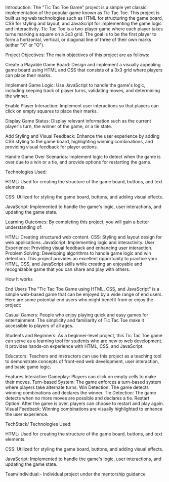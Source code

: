 Introduction:
The "Tic Tac Toe Game" project is a simple yet classic implementation of the popular game known as Tic Tac Toe. This project is built using web technologies such as HTML for structuring the game board, CSS for styling and layout, and JavaScript for implementing the game logic and interactivity. Tic Tac Toe is a two-player game where each player takes turns marking a square on a 3x3 grid. The goal is to be the first player to form a horizontal, vertical, or diagonal line of three of their own marks (either "X" or "O").

Project Objectives:
The main objectives of this project are as follows:

Create a Playable Game Board: Design and implement a visually appealing game board using HTML and CSS that consists of a 3x3 grid where players can place their marks.

Implement Game Logic: Use JavaScript to handle the game's logic, including keeping track of player turns, validating moves, and determining the winner.

Enable Player Interaction: Implement user interactions so that players can click on empty squares to place their marks.

Display Game Status: Display relevant information such as the current player's turn, the winner of the game, or a tie state.

Add Styling and Visual Feedback: Enhance the user experience by adding CSS styling to the game board, highlighting winning combinations, and providing visual feedback for player actions.

Handle Game Over Scenarios: Implement logic to detect when the game is over due to a win or a tie, and provide options for restarting the game.


Technologies Used:

HTML: Used for creating the structure of the game board, buttons, and text elements.

CSS: Utilized for styling the game board, buttons, and adding visual effects.

JavaScript: Implemented to handle the game's logic, user interactions, and updating the game state.


Learning Outcomes:
By completing this project, you will gain a better understanding of:

HTML: Creating structured web content.
CSS: Styling and layout design for web applications.
JavaScript: Implementing logic and interactivity.
User Experience: Providing visual feedback and enhancing user interaction.
Problem Solving: Developing algorithms to handle game logic and win detection.
This project provides an excellent opportunity to practice your HTML, CSS, and JavaScript skills while creating an enjoyable and recognizable game that you can share and play with others.



How It works

End Users
The "Tic Tac Toe Game using HTML, CSS, and JavaScript" is a simple web-based game that can be enjoyed by a wide range of end users. Here are some potential end users who might benefit from or enjoy the project:

Casual Gamers: People who enjoy playing quick and easy games for entertainment. The simplicity and familiarity of Tic Tac Toe make it accessible to players of all ages.

Students and Beginners: As a beginner-level project, this Tic Tac Toe game can serve as a learning tool for students who are new to web development. It provides hands-on experience with HTML, CSS, and JavaScript.

Educators: Teachers and instructors can use this project as a teaching tool to demonstrate concepts of front-end web development, user interaction, and basic game logic.

Features
Interactive Gameplay: Players can click on empty cells to make their moves.
Turn-based System: The game enforces a turn-based system where players take alternate turns.
Win Detection: The game detects winning combinations and declares the winner.
Tie Detection: The game detects when no more moves are possible and declares a tie.
Restart Option: After the game is over, players can choose to restart and play again.
Visual Feedback: Winning combinations are visually highlighted to enhance the user experience.


TechStack/ Technologies Used:

HTML: Used for creating the structure of the game board, buttons, and text elements.

CSS: Utilized for styling the game board, buttons, and adding visual effects.

JavaScript: Implemented to handle the game's logic, user interactions, and updating the game state.



Team/Individual:- 
Individual project under the mentorship guidance
